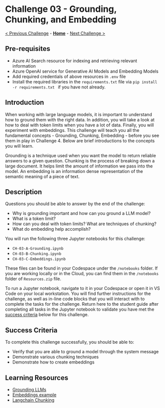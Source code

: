 # Challenge 03 - Grounding, Chunking, and Embedding

[< Previous Challenge](./Challenge-02.md) - **[Home](../README.md)** - [Next Challenge >](./Challenge-04.md)


## Pre-requisites

* Azure AI Search resource for indexing and retrieving relevant information
* Azure OpenAI service for Generative AI Models and Embedding Models
* Add required credentials of above resources in `.env` file
* Install the required libraries in the `requirements.txt` file via ```pip install -r requirements.txt ``` if you have not already.

## Introduction

When working with large language models, it is important to understand how to ground them with the right data. In addition, you will take a look at how to deal with token limits when you have a lot of data. Finally, you will experiment with embeddings. This challenge will teach you all the fundamental concepts - Grounding, Chunking, Embedding - before you see them in play in Challenge 4. Below are brief introductions to the concepts you will learn.

Grounding is a technique used when you want the model to return reliable answers to a given question.
Chunking is the process of breaking down a large document. It helps limit the amount of information we pass into the model.
An embedding is an information dense representation of the semantic meaning of a piece of text.

## Description

Questions you should be able to answer by the end of the challenge:

- Why is grounding important and how can you ground a LLM model?
- What is a token limit?
- How can you deal with token limits? What are techniques of chunking?
- What do embedding help accomplish?


You will run the following three Jupyter notebooks for this challenge:

* `CH-03-A-Grounding.ipynb`
* `CH-03-B-Chunking.ipynb`
* `CH-03-C-Embeddings.ipynb`

These files can be found in your Codespace under the `/notebooks` folder. 
If you are working locally or in the Cloud, you can find them in the `/notebooks` folder of `Resources.zip` file. 

To run a Jupyter notebook, navigate to it in your Codespace or open it in VS Code on your local workstation. You will find further instructions for the challenge, as well as in-line code blocks that you will interact with to complete the tasks for the challenge.  Return here to the student guide after completing all tasks in the Jupyter notebook to validate you have met the [success criteria](#success-criteria) below for this challenge.

## Success Criteria

To complete this challenge successfully, you should be able to:
- Verify that you are able to ground a model through the system message
- Demonstrate various chunking techniques
- Demonstrate how to create embeddings 

## Learning Resources 

* [Grounding LLMs](https://techcommunity.microsoft.com/t5/fasttrack-for-azure/grounding-llms/ba-p/3843857)
* [Embeddings example](https://github.com/openai/openai-cookbook/blob/main/examples/Embedding_Wikipedia_articles_for_search.ipynb)
* [Langchain Chunking](https://python.langchain.com/v0.1/docs/modules/data_connection/document_transformers/)
  
